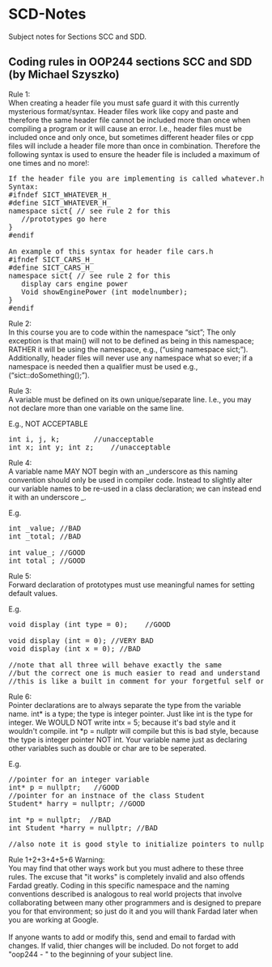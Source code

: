﻿# SCD-Notes
Subject notes for Sections SCC and SDD.
## Coding rules in OOP244 sections SCC and SDD <br />(by Michael Szyszko)
Rule 1:<br />
When creating a header file you must safe guard it with this currently mysterious format/syntax.  Header files work like copy and paste and therefore the same header file cannot be included more than once when compiling a program or it will cause an error. I.e., header files must be included once and only once, but sometimes different header files or cpp files will include a header file more than once in combination.  Therefore the following syntax is used to ensure the header file is included a maximum of one times and no more!: <br />
<pre>
If the header file you are implementing is called whatever.h then 
Syntax:
#ifndef SICT_WHATEVER_H_
#define SICT_WHATEVER_H_
namespace sict{ // see rule 2 for this
   //prototypes go here
}
#endif

An example of this syntax for header file cars.h
#ifndef SICT_CARS_H_
#define SICT_CARS_H_
namespace sict{ // see rule 2 for this
   display cars engine power
   Void showEnginePower (int modelnumber);
}
#endif
</pre>
Rule 2:<br />
In this course you are to code within the namespace “sict”; The only exception is that main() will not to be defined as being in this namespace; RATHER it will be using the namespace, e.g., (“using namespace sict;”). Additionally, header files will never use any namespace what so ever; if a namespace is needed then a qualifier must be used e.g., (“sict::doSomething();”).
 
Rule 3:<br />
A variable must be defined on its own unique/separate line. I.e., you may not declare more than one variable on the same line.

E.g., NOT ACCEPTABLE
<pre>
int i, j, k;		//unacceptable
int x; int y; int z;	//unacceptable
</pre>

Rule 4:<br />
A variable name MAY NOT begin with an _underscore as this naming convention should only be used in compiler code. Instead to slightly alter our variable names to be re-used in a class declaration; we can instead end it with an underscore _.

E.g.
<pre>
int _value;	//BAD
int _total;	//BAD

int value_; //GOOD
int total_; //GOOD
</pre>

Rule 5:<br />
Forward declaration of prototypes must use meaningful names for setting default values.

E.g.
<pre>
void display (int type = 0);	//GOOD

void display (int = 0); //VERY BAD
void display (int x = 0); //BAD

//note that all three will behave exactly the same 
//but the correct one is much easier to read and understand what it does
//this is like a built in comment for your forgetful self or future programmers who will look at your code
</pre>

Rule 6:<br />
Pointer declarations are to always separate the type from the variable name. int* is a type; the type is integer pointer.
Just like int is the type for integer. We WOULD NOT write intx = 5; because it's bad style and it wouldn't compile.
int *p = nullptr will compile but this is bad style, because the type is integer pointer NOT int.
Your variable name just as declaring other variables such as double or char are to be seperated.

E.g.
<pre>
//pointer for an integer variable
int* p = nullptr;	//GOOD
//pointer for an instnace of the class Student
Student* harry = nullptr; //GOOD

int *p = nullptr;  //BAD
int Student *harry = nullptr; //BAD

//also note it is good style to initialize pointers to nullptr, this will prevent bad things from happening
</pre>

Rule 1+2+3+4+5+6 Warning:<br />
You may find that other ways work but you must adhere to these three rules. The excuse that "it works" is completely invalid and also offends Fardad greatly. Coding in this specific namespace and the naming conventions described is analogous to real world projects that involve collaborating between many other programmers and is designed to prepare you for that environment; so just do it and you will thank Fardad later when you are working at Google. <br /><br />
If anyone wants to add or modify this, send and email to fardad with changes. If valid, thier changes will be included. Do not forget to add "oop244 - " to the beginning of your subject line.
